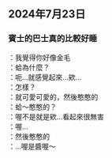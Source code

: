 ## 2024年7月23日
### 賓士的巴士真的比較好睡

：我覺得你好像金毛  
：蛤為什麼？  
：呃...就感覺起來...欸...  
：怎樣？  
：就可愛可愛的，然後憨憨的  
：蛤～憨憨的？  
：喔不是就是欸...看起來很無害  
：喔...  
：然後憨憨的  
：...喔是醬喔～  